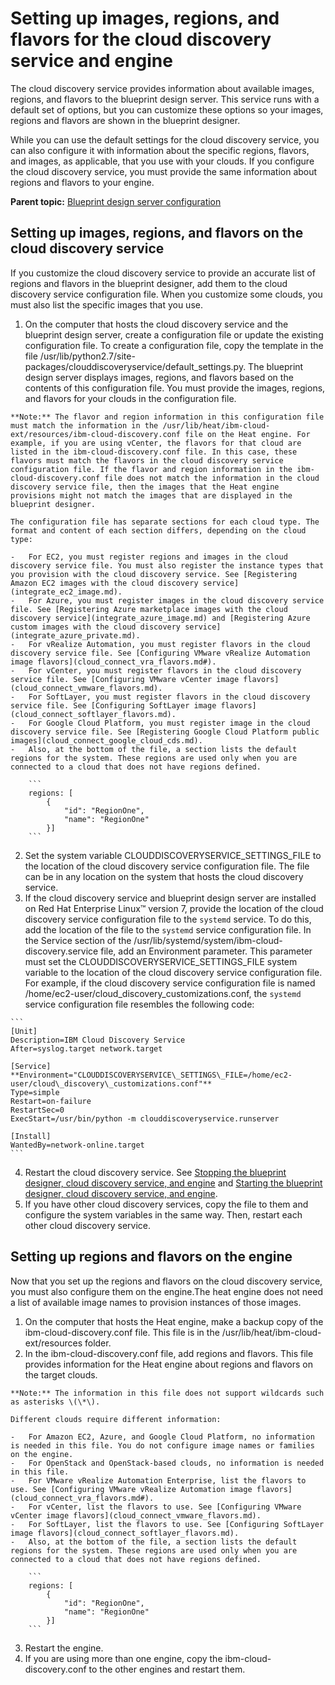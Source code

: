 # Setting up images, regions, and flavors for the cloud discovery service and engine

The cloud discovery service provides information about available images, regions, and flavors to the blueprint design server. This service runs with a default set of options, but you can customize these options so your images, regions and flavors are shown in the blueprint designer.

While you can use the default settings for the cloud discovery service, you can also configure it with information about the specific regions, flavors, and images, as applicable, that you use with your clouds. If you configure the cloud discovery service, you must provide the same information about regions and flavors to your engine.

**Parent topic:** [Blueprint design server configuration](../../com.edt.doc/topics/c_node_administering_bds.md)

## Setting up images, regions, and flavors on the cloud discovery service

If you customize the cloud discovery service to provide an accurate list of regions and flavors in the blueprint designer, add them to the cloud discovery service configuration file. When you customize some clouds, you must also list the specific images that you use.

1.   On the computer that hosts the cloud discovery service and the blueprint design server, create a configuration file or update the existing configuration file. To create a configuration file, copy the template in the file /usr/lib/python2.7/site-packages/clouddiscoveryservice/default\_settings.py. The blueprint design server displays images, regions, and flavors based on the contents of this configuration file. You must provide the images, regions, and flavors for your clouds in the configuration file.

    **Note:** The flavor and region information in this configuration file must match the information in the /usr/lib/heat/ibm-cloud-ext/resources/ibm-cloud-discovery.conf file on the Heat engine. For example, if you are using vCenter, the flavors for that cloud are listed in the ibm-cloud-discovery.conf file. In this case, these flavors must match the flavors in the cloud discovery service configuration file. If the flavor and region information in the ibm-cloud-discovery.conf file does not match the information in the cloud discovery service file, then the images that the Heat engine provisions might not match the images that are displayed in the blueprint designer.

    The configuration file has separate sections for each cloud type. The format and content of each section differs, depending on the cloud type:

    -   For EC2, you must register regions and images in the cloud discovery service file. You must also register the instance types that you provision with the cloud discovery service. See [Registering Amazon EC2 images with the cloud discovery service](integrate_ec2_image.md).
    -   For Azure, you must register images in the cloud discovery service file. See [Registering Azure marketplace images with the cloud discovery service](integrate_azure_image.md) and [Registering Azure custom images with the cloud discovery service](integrate_azure_private.md).
    -   For vRealize Automation, you must register flavors in the cloud discovery service file. See [Configuring VMware vRealize Automation image flavors](cloud_connect_vra_flavors.md#).
    -   For vCenter, you must register flavors in the cloud discovery service file. See [Configuring VMware vCenter image flavors](cloud_connect_vmware_flavors.md).
    -   For SoftLayer, you must register flavors in the cloud discovery service file. See [Configuring SoftLayer image flavors](cloud_connect_softlayer_flavors.md).
    -   For Google Cloud Platform, you must register image in the cloud discovery service file. See [Registering Google Cloud Platform public images](cloud_connect_google_cloud_cds.md).
    -   Also, at the bottom of the file, a section lists the default regions for the system. These regions are used only when you are connected to a cloud that does not have regions defined.

        ```
        regions: [
            {
                "id": "RegionOne",
                "name": "RegionOne"
            }]
        ```

2.   Set the system variable CLOUDDISCOVERYSERVICE\_SETTINGS\_FILE to the location of the cloud discovery service configuration file. The file can be in any location on the system that hosts the cloud discovery service.
3.   If the cloud discovery service and blueprint design server are installed on Red Hat Enterprise Linux™ version 7, provide the location of the cloud discovery service configuration file to the `systemd` service. To do this, add the location of the file to the `systemd` service configuration file. In the Service section of the /usr/lib/systemd/system/ibm-cloud-discovery.service file, add an Environment parameter. This parameter must set the CLOUDDISCOVERYSERVICE\_SETTINGS\_FILE system variable to the location of the cloud discovery service configuration file. For example, if the cloud discovery service configuration file is named /home/ec2-user/cloud\_discovery\_customizations.conf, the `systemd` service configuration file resembles the following code:

    ```
    [Unit]
    Description=IBM Cloud Discovery Service
    After=syslog.target network.target
    
    [Service]
    **Environment="CLOUDDISCOVERYSERVICE\_SETTINGS\_FILE=/home/ec2-user/cloud\_discovery\_customizations.conf"**
    Type=simple
    Restart=on-failure
    RestartSec=0
    ExecStart=/usr/bin/python -m clouddiscoveryservice.runserver
    
    [Install]
    WantedBy=network-online.target 
    ```

4.   Restart the cloud discovery service. See [Stopping the blueprint designer, cloud discovery service, and engine](../../com.udeploy.install.doc/topics/stop_patterns.md) and [Starting the blueprint designer, cloud discovery service, and engine](../../com.udeploy.install.doc/topics/start_patterns.md).
5.   If you have other cloud discovery services, copy the file to them and configure the system variables in the same way. Then, restart each other cloud discovery service. 

## Setting up regions and flavors on the engine

Now that you set up the regions and flavors on the cloud discovery service, you must also configure them on the engine.The heat engine does not need a list of available image names to provision instances of those images.

1.   On the computer that hosts the Heat engine, make a backup copy of the ibm-cloud-discovery.conf file. This file is in the /usr/lib/heat/ibm-cloud-ext/resources folder.
2.   In the ibm-cloud-discovery.conf file, add regions and flavors. This file provides information for the Heat engine about regions and flavors on the target clouds.

    **Note:** The information in this file does not support wildcards such as asterisks \(\*\).

    Different clouds require different information:

    -   For Amazon EC2, Azure, and Google Cloud Platform, no information is needed in this file. You do not configure image names or families on the engine.
    -   For OpenStack and OpenStack-based clouds, no information is needed in this file.
    -   For VMware vRealize Automation Enterprise, list the flavors to use. See [Configuring VMware vRealize Automation image flavors](cloud_connect_vra_flavors.md#).
    -   For vCenter, list the flavors to use. See [Configuring VMware vCenter image flavors](cloud_connect_vmware_flavors.md).
    -   For SoftLayer, list the flavors to use. See [Configuring SoftLayer image flavors](cloud_connect_softlayer_flavors.md).
    -   Also, at the bottom of the file, a section lists the default regions for the system. These regions are used only when you are connected to a cloud that does not have regions defined.

        ```
        regions: [
            {
                "id": "RegionOne",
                "name": "RegionOne"
            }]
        ```

3.   Restart the engine. 
4.   If you are using more than one engine, copy the ibm-cloud-discovery.conf to the other engines and restart them. 

